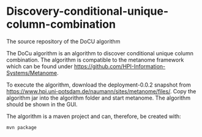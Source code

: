 Discovery-conditional-unique-column-combination
===============================================

The source repository of the DoCU algorithm

The DoCu algorithm is an algorithm to discover conditional unique column combination. 
The algorithm is compatible to the metanome framework which can be found under https://github.com/HPI-Information-Systems/Metanome.

To execute the algorithm, download the deployment-0.0.2 snapshot from https://www.hpi.uni-potsdam.de/naumann/sites/metanome/files/.
Copy the algorithm jar into the algorithm folder and start metanome. The algorithm should be shown in the GUI.

The algorithm is a maven project and can, therefore, be created with:

```mvn package```
